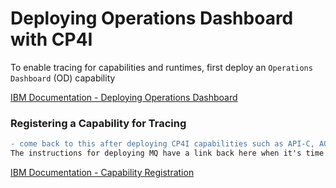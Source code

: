 # Deploying Operations Dashboard with CP4I
To enable tracing for capabilities and runtimes, first deploy an ``Operations Dashboard`` (OD) capability

[IBM Documentation - Deploying Operations Dashboard](https://www.ibm.com/docs/en/cloud-paks/cp-integration/2021.1?topic=configuration-installation)



### Registering a Capability for Tracing
```diff
- come back to this after deploying CP4I capabilities such as API-C, ACE, MQ, etc.
The instructions for deploying MQ have a link back here when it's time to register for tracing.
```
[IBM Documentation - Capability Registration](https://www.ibm.com/docs/en/cloud-paks/cp-integration/2021.1?topic=configuration-capability-registration)
